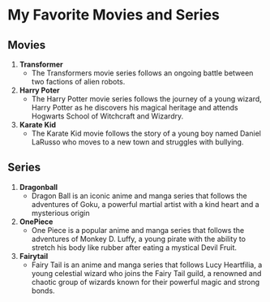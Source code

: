 # My Favorite Movies and Series
## Movies   
1. **Transformer**
   - The Transformers movie series follows an ongoing battle between two factions of alien robots.
2. **Harry Poter**
   - The Harry Potter movie series follows the journey of a young wizard, Harry Potter as he discovers his magical heritage and attends Hogwarts School of Witchcraft and Wizardry.
3. **Karate Kid**
   - The Karate Kid movie follows the story of a young boy named Daniel LaRusso who moves to a new town and struggles with bullying.
## Series
1. **Dragonball**
   - Dragon Ball is an iconic anime and manga series that follows the adventures of Goku, a powerful martial artist with a kind heart and a mysterious origin
3. **OnePiece**
   - One Piece is a popular anime and manga series that follows the adventures of Monkey D. Luffy, a young pirate with the ability to stretch his body like rubber after eating a mystical Devil Fruit.
5. **Fairytail**
   - Fairy Tail is an anime and manga series that follows Lucy Heartfilia, a young celestial wizard who joins the Fairy Tail guild, a renowned and chaotic group of wizards known for their powerful magic and strong bonds. 
